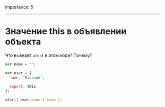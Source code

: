 importance: 5

---

# Значение this в объявлении объекта

Что выведет `alert` в этом коде? Почему?

```js
var name = "";

var user = {
  name: "Василий",

  export: this
};

alert( user.export.name );
```


